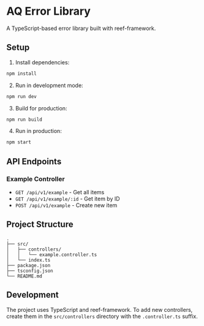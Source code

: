 # AQ Error Library

A TypeScript-based error library built with reef-framework.

## Setup

1. Install dependencies:
```bash
npm install
```

2. Run in development mode:
```bash
npm run dev
```

3. Build for production:
```bash
npm run build
```

4. Run in production:
```bash
npm start
```

## API Endpoints

### Example Controller

- `GET /api/v1/example` - Get all items
- `GET /api/v1/example/:id` - Get item by ID
- `POST /api/v1/example` - Create new item

## Project Structure

```
.
├── src/
│   ├── controllers/
│   │   └── example.controller.ts
│   └── index.ts
├── package.json
├── tsconfig.json
└── README.md
```

## Development

The project uses TypeScript and reef-framework. To add new controllers, create them in the `src/controllers` directory with the `.controller.ts` suffix. 